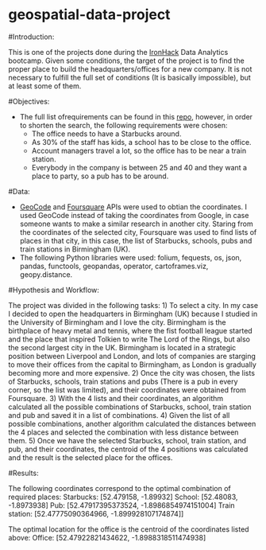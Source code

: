 # geospatial-data-project

#Introduction:

This is one of the projects done during the [IronHack](https://www.ironhack.com/en) Data Analytics bootcamp. 
Given some conditions, the target of the project is to find the proper place to build the headquarters/offices for a new company. It is not necessary to fulfill the full set of conditions (It is basically impossible), but at least some of them.

#Objectives:

- The full list ofrequirements can be found in this [repo](https://github.com/antoniogarciagiron/W4-geospatial-data-project), however, in order to shorten the search, the following requirements were chosen:
    - The office needs to have a Starbucks around.
    - As 30% of the staff has kids, a school has to be close to the office.
    - Account managers travel a lot, so the office has to be near a train station.
    - Everybody in the company is between 25 and 40 and they want a place to party, so a pub has to be around. 

#Data:

- [GeoCode](https://geocode.xyz/) and [Foursquare](https://foursquare.com/) APIs were used to obtian the coordinates.  I used GeoCode instead of taking the coordinates from Google, in case someone wants to make a similar research in another city. Staring from the coordinates of the selected city, Foursquare was used to find lists of places in that city, in this case, the list of Starbucks, schools, pubs and train stations in Birmingham (UK).
- The following Python libraries were used: folium, fequests, os, json, pandas, functools, geopandas, operator, cartoframes.viz, geopy.distance.

#Hypothesis and Workflow:

The project was divided in the following tasks:
    1) To select a city. In my case I decided to open the headquarters in Birmingham (UK) because I studied in the University of Birmingham and I love the city. Birmingham is the birthplace of heavy metal and tennis, where the fist football league started and the place that inspired Tolkien to write The Lord of the Rings, but also the second largest city in the UK. Birmingham is located in a strategic position between Liverpool and London, and lots of companies are starging to move their offices from the capital to Birmingham, as London is gradually becoming more and more expensive. 
    2) Once the city was chosen, the lists of Starbucks, schools, train stations and pubs (There is a pub in every corner, so the list was limited), and their coordinates were obtained from Foursquare.
    3) With the 4 lists and their coordinates, an algorithm calculated all the possible combinations of Starbucks, school, train station and pub and saved it in a list of combinations.
    4) Given the list of all possible combinations, another algorithm calculated the distances between the 4 places and selected the combination with less distance between them.
    5) Once we have the selected Starbucks, school, train station, and pub, and their coordinates, the centroid of the 4 positions was calculated and the result is the selected place for the offices.


#Results:

The following coordinates correspond to the optimal combination of required places:
Starbucks: [52.479158, -1.89932]
School: [52.48083, -1.8973938]
Pub: [52.47917395373524, -1.8986854974151004]
Train station: [52.47775090364966, -1.899928107174874]]

The optimal location for the office is the centroid of the coordinates listed above: 
Office: [52.47922821434622, -1.8988318511474938]